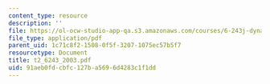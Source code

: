 ```yaml
---
content_type: resource
description: ''
file: https://ol-ocw-studio-app-qa.s3.amazonaws.com/courses/6-243j-dynamics-of-nonlinear-systems-fall-2003/91aeb0fdcbfc127ba5696d4283c1f1dd_t2_6243_2003.pdf
file_type: application/pdf
parent_uid: 1c71c8f2-1508-0f5f-3207-1075ec57b5f7
resourcetype: Document
title: t2_6243_2003.pdf
uid: 91aeb0fd-cbfc-127b-a569-6d4283c1f1dd
---
```

